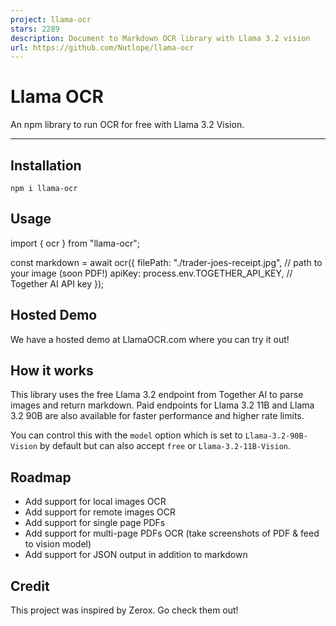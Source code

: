 ```yaml
---
project: llama-ocr
stars: 2289
description: Document to Markdown OCR library with Llama 3.2 vision
url: https://github.com/Nutlope/llama-ocr
---
```


Llama OCR
=========

An npm library to run OCR for free with Llama 3.2 Vision.

* * *

Installation
------------

`npm i llama-ocr`

Usage
-----

import { ocr } from "llama-ocr";

const markdown \= await ocr({
  filePath: "./trader-joes-receipt.jpg", // path to your image (soon PDF!)
  apiKey: process.env.TOGETHER\_API\_KEY, // Together AI API key
});

Hosted Demo
-----------

We have a hosted demo at LlamaOCR.com where you can try it out!

How it works
------------

This library uses the free Llama 3.2 endpoint from Together AI to parse images and return markdown. Paid endpoints for Llama 3.2 11B and Llama 3.2 90B are also available for faster performance and higher rate limits.

You can control this with the `model` option which is set to `Llama-3.2-90B-Vision` by default but can also accept `free` or `Llama-3.2-11B-Vision`.

Roadmap
-------

-   Add support for local images OCR
-   Add support for remote images OCR
-   Add support for single page PDFs
-   Add support for multi-page PDFs OCR (take screenshots of PDF & feed to vision model)
-   Add support for JSON output in addition to markdown

Credit
------

This project was inspired by Zerox. Go check them out!
